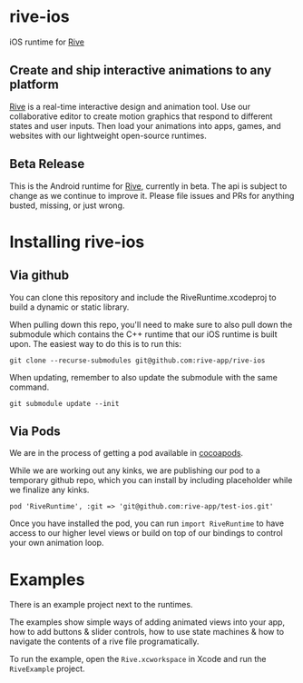 # rive-ios

iOS runtime for [Rive](https://rive.app/)

## Create and ship interactive animations to any platform

[Rive](https://rive.app/) is a real-time interactive design and animation tool. Use our collaborative editor to create motion graphics that respond to different states and user inputs. Then load your animations into apps, games, and websites with our lightweight open-source runtimes.

## Beta Release

This is the Android runtime for [Rive](https://rive.app), currently in beta. The api is subject to change as we continue to improve it. Please file issues and PRs for anything busted, missing, or just wrong.


# Installing rive-ios

## Via github

You can clone this repository and include the RiveRuntime.xcodeproj to build a dynamic or static library.

When pulling down this repo, you'll need to make sure to also pull down the submodule which contains the C++ runtime that our iOS runtime is built upon. The easiest way to do this is to run this:

```
git clone --recurse-submodules git@github.com:rive-app/rive-ios
```

When updating, remember to also update the submodule with the same command.

```
git submodule update --init
```

## Via Pods

We are in the process of getting a pod available in [cocoapods](https://cocoapods.org/).

While we are working out any kinks, we are publishing our pod to a temporary github repo, which you can install by including placeholder while we finalize any kinks.

```
pod 'RiveRuntime', :git => 'git@github.com:rive-app/test-ios.git'
```

Once you have installed the pod, you can run `import RiveRuntime` to have access to our higher level views or build on top of our bindings to control your own animation loop.

# Examples

There is an example project next to the runtimes. 

The examples show simple ways of adding animated views into your app, how to add buttons & slider controls, how to use state machines & how to navigate the contents of a rive file programatically. 

To run the example, open the `Rive.xcworkspace` in Xcode and run the `RiveExample` project.  